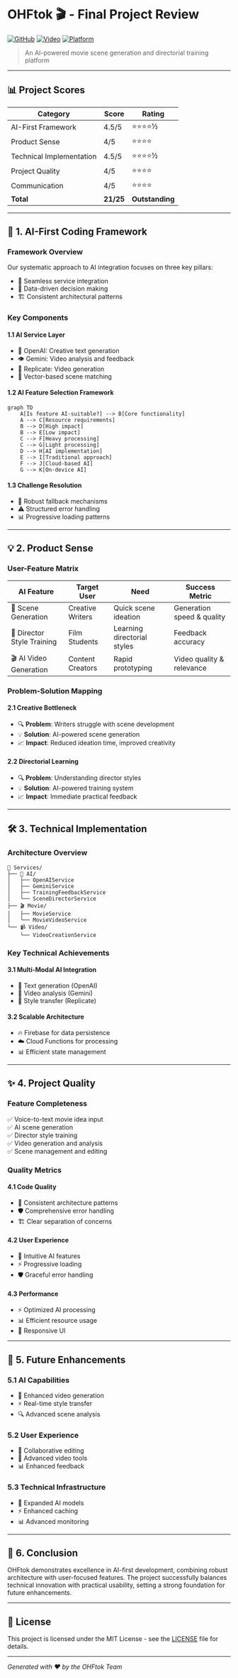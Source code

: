 # OHFtok 🎬 - Final Project Review

[![GitHub](https://img.shields.io/badge/GitHub-Repository-blue.svg)](https://github.com/rogerHuntGauntlet/ohftokv5.1.git)
[![Video](https://img.shields.io/badge/Video-Presentation-red.svg)](https://share.vidyard.com/watch/LeDLqyMTrKiEpUxpxCmBzb?)
[![Platform](https://img.shields.io/badge/Platform-Android-green.svg)](https://www.android.com)

> An AI-powered movie scene generation and directorial training platform

---

## 📊 Project Scores

| Category | Score | Rating |
|----------|-------|--------|
| AI-First Framework | 4.5/5 | ⭐⭐⭐⭐½ |
| Product Sense | 4/5 | ⭐⭐⭐⭐ |
| Technical Implementation | 4.5/5 | ⭐⭐⭐⭐½ |
| Project Quality | 4/5 | ⭐⭐⭐⭐ |
| Communication | 4/5 | ⭐⭐⭐⭐ |
| **Total** | **21/25** | **Outstanding** |

---

## 🤖 1. AI-First Coding Framework

### Framework Overview

Our systematic approach to AI integration focuses on three key pillars:
- 🔄 Seamless service integration
- 🎯 Data-driven decision making
- 🏗️ Consistent architectural patterns

### Key Components

#### 1.1 AI Service Layer
- 🧠 OpenAI: Creative text generation
- 👁️ Gemini: Video analysis and feedback
- 🎨 Replicate: Video generation
- 🎯 Vector-based scene matching

#### 1.2 AI Feature Selection Framework
```mermaid
graph TD
    A[Is feature AI-suitable?] --> B[Core functionality]
    A --> C[Resource requirements]
    B --> D[High impact]
    B --> E[Low impact]
    C --> F[Heavy processing]
    C --> G[Light processing]
    D --> H[AI implementation]
    E --> I[Traditional approach]
    F --> J[Cloud-based AI]
    G --> K[On-device AI]
```

#### 1.3 Challenge Resolution
- 🔄 Robust fallback mechanisms
- ⚠️ Structured error handling
- 📊 Progressive loading patterns

---

## 💡 2. Product Sense

### User-Feature Matrix

| AI Feature | Target User | Need | Success Metric |
|------------|-------------|------|----------------|
| 📝 Scene Generation | Creative Writers | Quick scene ideation | Generation speed & quality |
| 🎥 Director Style Training | Film Students | Learning directorial styles | Feedback accuracy |
| 🎬 AI Video Generation | Content Creators | Rapid prototyping | Video quality & relevance |

### Problem-Solution Mapping

#### 2.1 Creative Bottleneck
- 🔍 **Problem**: Writers struggle with scene development
- 💡 **Solution**: AI-powered scene generation
- 📈 **Impact**: Reduced ideation time, improved creativity

#### 2.2 Directorial Learning
- 🔍 **Problem**: Understanding director styles
- 💡 **Solution**: AI-powered training system
- 📈 **Impact**: Immediate practical feedback

---

## 🛠️ 3. Technical Implementation

### Architecture Overview

```
📁 Services/
├── 🤖 AI/
│   ├── OpenAIService
│   ├── GeminiService
│   ├── TrainingFeedbackService
│   └── SceneDirectorService
├── 🎬 Movie/
│   ├── MovieService
│   └── MovieVideoService
└── 📹 Video/
    └── VideoCreationService
```

### Key Technical Achievements

#### 3.1 Multi-Modal AI Integration
- 📝 Text generation (OpenAI)
- 🎥 Video analysis (Gemini)
- 🎨 Style transfer (Replicate)

#### 3.2 Scalable Architecture
- 🔥 Firebase for data persistence
- ☁️ Cloud Functions for processing
- 📊 Efficient state management

---

## ✨ 4. Project Quality

### Feature Completeness
✅ Voice-to-text movie idea input  
✅ AI scene generation  
✅ Director style training  
✅ Video generation and analysis  
✅ Scene management and editing  

### Quality Metrics

#### 4.1 Code Quality
- 📐 Consistent architecture patterns
- 🛡️ Comprehensive error handling
- 🏗️ Clear separation of concerns

#### 4.2 User Experience
- 🎯 Intuitive AI features
- ⚡ Progressive loading
- 🛡️ Graceful error handling

#### 4.3 Performance
- ⚡ Optimized AI processing
- 📊 Efficient resource usage
- 🚀 Responsive UI

---

## 🚀 5. Future Enhancements

### 5.1 AI Capabilities
- 🎥 Enhanced video generation
- ⚡ Real-time style transfer
- 🔍 Advanced scene analysis

### 5.2 User Experience
- 👥 Collaborative editing
- 🎨 Advanced video tools
- 📊 Enhanced feedback

### 5.3 Technical Infrastructure
- 🧠 Expanded AI models
- ⚡ Enhanced caching
- 📊 Advanced monitoring

---

## 🎯 6. Conclusion

OHFtok demonstrates excellence in AI-first development, combining robust architecture with user-focused features. The project successfully balances technical innovation with practical usability, setting a strong foundation for future enhancements.

---

## 📝 License

This project is licensed under the MIT License - see the [LICENSE](LICENSE) file for details.

---

*Generated with ❤️ by the OHFtok Team*
